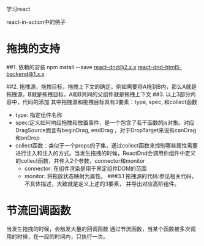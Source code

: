 学习react

react-in-action中的例子



# 拖拽的支持
##1. 依赖的安装
npm install --save react-dnd@2.x.x react-dnd-html5-backend@1.x.x

##2. 拖拽源，拖拽目标，拖拽上下文的确定。例如需要将A拖到B内，那么A就是拖拽源，B就是拖拽目标，A和B共同的父组件就是拖拽上下文
##3. 以上3部分内容中，代码的添加
其中拖拽源和拖拽目标具有3要素：type, spec, 和collect函数
* type: 指定组件名称
* spec:定义如何响应拖拽和放置事件，是一个包含了若干函数的js对象。对应DragSource而言有beginDrag, endDrag ，对于DropTarget来说有canDrag 和onDrop
* collect函数：类似于一个props的子集，通过collect函数来控制哪些属性需要进行注入和注入的方式。当发生拖拽的时候，ReactDnd会调用你组件中定义的collect函数，并传入2个参数，connector和monitor
  * connector: 在组件渲染是用于界定组件DOM的范围
  * monitor: 将拖放状态映射为属性。
###3.1 拖拽源的代码:参见相关代码，不具体描述，大致就是定义上述的3要素， 并导出对应高阶组件。

# 节流回调函数
当发生拖拽的时候，会触发大量的回调函数
通过节流函数，当某个函数被多次调用的时候，在一段的时间内，只执行一次。

